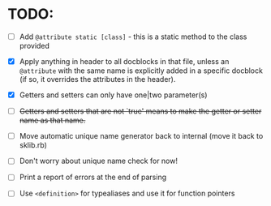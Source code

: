 # TODO:

- [ ] Add `@attribute static [class]` - this is a static method to the class
      provided

<!-- - [ ] @attribute static cannot have getter, setter, constructor, destructor or method unless @attribute class overrides it -->

- [x] Apply anything in header to all docblocks in that file, unless an
     `@attribute` with the same name is explicitly added in a specific docblock
     (if so, it overrides the attributes in the header).

- [x] Getters and setters can only have one|two parameter(s)

- [ ] ~~Getters and setters that are not `true' means to make the getter or setter
      name as that name.~~

- [ ] Move automatic unique name generator back to internal (move it back to
      sklib.rb)

- [ ] Don't worry about unique name check for now!

- [ ] Print a report of errors at the end of parsing

- [ ] Use `<definition>` for typealiases and use it for function pointers
